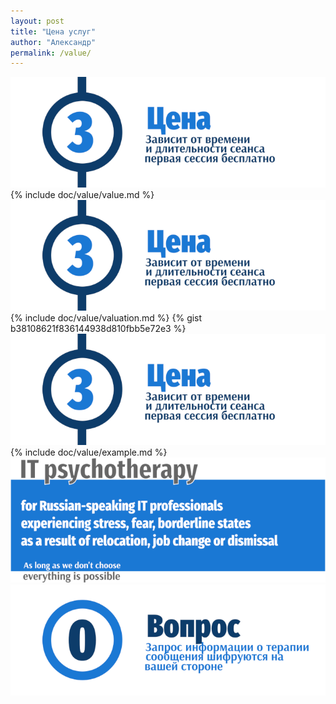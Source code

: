 ```yaml
---
layout: post
title: "Цена услуг"
author: "Александр"
permalink: /value/
---
```

![Psychotherapy for Russian-speaking IT professionals](/_img/3.png)
{% include doc/value/value.md %}
![Psychotherapy for Russian-speaking IT professionals](/_img/3.png)
{% include doc/value/valuation.md %}
{% gist b38108621f836144938d810fbb5e72e3 %}
![Psychotherapy for Russian-speaking IT professionals](/_img/3.png)
{% include doc/value/example.md %}
<a href="/">![Psychotherapy for Russian-speaking IT professionals](/_img/700b.png)
<a href="https://bit.ly/3yhBEb4" target=_blank>![Вопросы ответы для пациента психотерапевта](/_img/0.png)</a>
